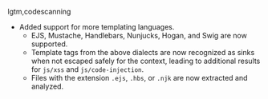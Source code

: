 lgtm,codescanning
* Added support for more templating languages.
  - EJS, Mustache, Handlebars, Nunjucks, Hogan, and Swig are now supported.
  - Template tags from the above dialects are now recognized as sinks
    when not escaped safely for the context, leading to additional results for `js/xss` and `js/code-injection`.
  - Files with the extension `.ejs`, `.hbs`, or `.njk` are now extracted and analyzed.
